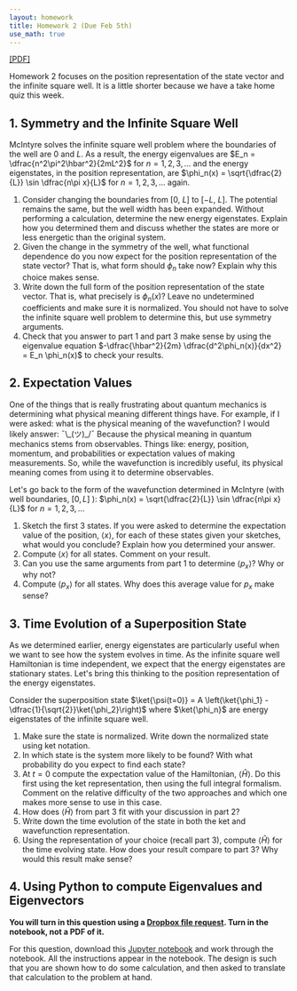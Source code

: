 ```yaml
---
layout: homework
title: Homework 2 (Due Feb 5th)
use_math: true
---
```



[[PDF]](./homework2.pdf)

Homework 2 focuses on the position representation of the state vector and the infinite square well. It is a little shorter because we have a take home quiz this week.

## 1. Symmetry and the Infinite Square Well

McIntyre solves the infinite square well problem where the boundaries of the well are 0 and $L$. As a result, the energy eigenvalues are $E_n = \dfrac{n^2\pi^2\hbar^2}{2mL^2}$ for $n = 1,2,3,\dots$ and the energy eigenstates, in the position representation, are $\phi_n(x) = \sqrt{\dfrac{2}{L}} \sin \dfrac{n\pi x}{L}$ for $n = 1,2,3,\dots$ again.

1. Consider changing the boundaries from [0, $L$] to [$-L$, $L$]. The potential remains the same, but the well width has been expanded. Without performing a calculation, determine the new energy eigenstates. Explain how you determined them and discuss whether the states are more or less energetic than the original system.
2. Given the change in the symmetry of the well, what functional dependence do you now expect for the position representation of the state vector? That is, what form should $\phi_n$ take now? Explain why this choice makes sense.
3. Write down the full form of the position representation of the state vector. That is, what precisely is $\phi_n(x)$? Leave no undetermined coefficients and make sure it is normalized. You should not have to solve the infinite square well problem to determine this, but use symmetry arguments.
4. Check that you answer to part 1 and part 3 make sense by using the eigenvalue equation $-\dfrac{\hbar^2}{2m} \dfrac{d^2\phi_n(x)}{dx^2} = E_n \phi_n(x)$ to check your results.


## 2. Expectation Values

One of the things that is really frustrating about quantum mechanics is determining what physical meaning different things have. For example, if I were asked: what is the physical meaning of the wavefunction? I would likely answer: ¯\\\_(ツ)\_/¯ Because the physical meaning in quantum mechanics stems from observables. Things like: energy, position, momentum, and probabilities or expectation values of making measurements. So, while the wavefunction is incredibly useful, its physical meaning comes from using it to determine observables.

Let's go back to the form of the wavefunction determined in McIntyre (with well boundaries, $[0,L]$ ): $\phi_n(x) = \sqrt{\dfrac{2}{L}} \sin \dfrac{n\pi x}{L}$ for $n = 1,2,3,\dots$

1. Sketch the first 3 states. If you were asked to determine the expectation value of the position, $\langle x \rangle$, for each of these states given your sketches, what would you conclude? Explain how you determined your answer.
2. Compute $\langle x \rangle$ for all states. Comment on your result.
3. Can you use the same arguments from part 1 to determine $\langle p_x \rangle$? Why or why not?
4. Compute $\langle p_x \rangle$ for all states. Why does this average value for $p_x$ make sense?

## 3. Time Evolution of a Superposition State

As we determined earlier, energy eigenstates are particularly useful when we want to see how the system evolves in time. As the infinite square well Hamiltonian is time independent, we expect that the energy eigenstates are stationary states. Let's bring this thinking to the position representation of the energy eigenstates.

Consider the superposition state $\ket{\psi(t=0)} = A \left(\ket{\phi_1} - \dfrac{1}{\sqrt{2}}\ket{\phi_2}\right)$ where $\ket{\phi_n}$ are energy eigenstates of the infinite square well.

1. Make sure the state is normalized. Write down the normalized state using ket notation.
2. In which state is the system more likely to be found? With what probability do you expect to find each state?
3. At $t=0$ compute the expectation value of the Hamiltonian, $\langle \hat{H} \rangle$. Do this first using the ket representation, then using the full integral formalism. Comment on the relative difficulty of the two approaches and which one makes more sense to use in this case.
4. How does $\langle \hat{H} \rangle$ from part 3 fit with your discussion in part 2?
5. Write down the time evolution of the state in both the ket and wavefunction representation.
6. Using the representation of your choice (recall part 3), compute $\langle \hat{H} \rangle$ for the time evolving state. How does your result compare to part 3? Why would this result make sense?

## 4. Using Python to compute Eigenvalues and Eigenvectors

**You will turn in this question using a [Dropbox file request](https://www.dropbox.com/request/vscBnPjYqOEUk1VyPOO0). Turn in the notebook, not a PDF of it.**

For this question, download this [Jupyter notebook](./notebooks/Homework2_Problem4_STUDENT.ipynb) and work through the notebook. All the instructions appear in the notebook. The design is such that you are shown how to do some calculation, and then asked to translate that calculation to the problem at hand.
